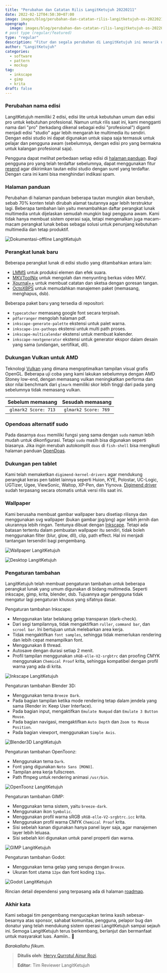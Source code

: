 ```yaml
---
title: "Perubahan dan Catatan Rilis LangitKetujuh 20220211"
date: 2022-02-12T04:50:30+07:00
image: images/blog/perubahan-dan-catatan-rilis-langitketujuh-os-20220211.jpg
opengraph:
  image: images/blog/perubahan-dan-catatan-rilis-langitketujuh-os-20220211.jpg
# post type (regular/featured)
type: "regular"
description: "Fitur dan segala perubahan di LangitKetujuh ini menarik untuk diketahui."
author: "LangitKetujuh"
categories:
  - software
  - pattern
  - mockup
tag:
  - inkscape
  - gimp
  - krita
draft: false
---
```


### Perubahan nama edisi

LangitKetujuh memiliki 2 edisi, edisi lite untuk kebutuhan umum dan edisi pro untuk kebutuhan profesional. Namun untuk rilis saat ini, kami mengganti nama dari "pro" (terkadang dikenal sebagai edisi "profesional") diganti menjadi edisi "studio" agar lebih mengarah ke multimedia itu sendiri. Dengan edisi studio ini dapat digunakan untuk siapa saja termasuk untuk pelajar dan pengguna awam (sebelumnya, dengan edisi pro yang bermakna untuk kalangan profesional saja).

Pengguna dapat melihat perbedaan setiap edisi di [halaman panduan](https://panduan.langitketujuh.id/perbandingan/edisi.html). Bagi pengguna pro yang telah terdaftar sebelumnya, dapat menggunakan fitur [resend](os/resend) agar dikirimkan tautan edisi studio dengan surel yang terdaftar. Dengan cara ini kami bisa menghindari indikasi spam.

### Halaman panduan

Perubahan di halaman panduan beberapa tautan mungkin akan berubah, sebab 70% konten telah dirubah alamat tautannya agar lebih terstruktur lagi. Beberapa tambahan lain yaitu menambahkan daftar perangkat lunak multimedia untuk dijelaskan semudah mungkin bagi pengguna awam. Kami tidak hanya membuat sistem operasi saja, tetapi mengenalkan juga macam-macam perangkat lunak bebas sebagai solusi untuk penunjang kebutuhan multimedia dan tetap produktif.

![Dokumentasi-offline LangitKetujuh](/images/blog/aplikasi-panduan-offline-langitketujuh)

### Perangkat lunak baru

Beberapa perangkat lunak di edisi studio yang ditambahkan antara lain:
- [LMMS](https://panduan.langitketujuh.id/aplikasi/audio/lmms.html) untuk produksi elemen dan efek suara.
- [MKVToolNix](https://panduan.langitketujuh.id/aplikasi/video/mkvtoolnix.html) untuk mengolah dan menyunting berkas video MKV.
- [Xournal++](https://xournalpp.github.io/) untuk membuat catatan dan sketsa dengan goresan tangan.
- [OctoXBPS](https://panduan.langitketujuh.id/aplikasi/perkakas/octoxbps.html) untuk memudahkan manajemen paket (memasang, menghapus, dsb).

Beberapa paket baru yang tersedia di repositori:

- `typecatcher` memasang google font secara terpisah.
- `pdfarranger` mengolah halaman pdf.
- `inkscape-generate-palette` ekstensi untuk palet warna.
- `inkscape-inx-pathops` ekstensi untuk multi path proses.
- `inkscape-multicalendar` ekstensi untuk membuat kalender.
- `inkscape-nextgenerator` ekstensi untuk generator ekspor dalam desain yang sama (undangan, sertifikat, dll).

### Dukungan Vulkan untuk AMD

Teknologi [Vulkan](https://panduan.langitketujuh.id/konfigurasi/driver/grafis/vulkan.html) yang dimana mengoptimalkan tampilan visual grafis OpenGL. Beberapa uji coba yang kami lakukan sebelumnya dengan AMD Stoney low-end, dengan memasang vulkan meningkatkan performa dan skor nilai benchmark dari `glmark` memiliki skor lebih tinggi dari pada yang sebelumnya tidak memasang vulkan.

|   Sebelum memasang   |   Sesudah memasang   |
| :------------------: | :------------------: |
| `glmark2 Score: 713` | `glmark2 Score: 769` |

### Opendoas alternatif sudo

Pada dasarnya `doas` memiliki fungsi yang sama dengan `sudo` namun lebih mudah untuk dikonfigurasi. Tetapi `sudo` masih bisa digunakan seperti biasanya. Jika ingin merubah autokomplit `doas` di `fish-shell` bisa mengikuti halaman panduan [OpenDoas](https://panduan.langitketujuh.id/konfigurasi/administrator/opendoas.html).

### Dukungan pen tablet

Kami telah memaketkan `digimend-kernel-drivers` agar mendukung perangkat keras pen tablet lainnya seperti Huion, KYE, Polostar, UC-Logic, UGTizer, Ugee, ViewSonic, Waltop, XP-Pen, dan Yiynova. [Digimend driver](https://panduan.langitketujuh.id/konfigurasi/driver/pen-tablet/digimend.html) sudah terpasang secara otomatis untuk versi rilis saat ini.

### Wallpaper

Kami berusaha membuat gambar wallpaper baru disetiap rilisnya dan menggunakan svg wallpaper (bukan gambar jpg/png) agar lebih jernih dan ukurannya lebih ringan. Tentunya dibuat dengan [Inkscape](https://panduan.langitketujuh.id/aplikasi/grafis/inkscape). Tetapi ada batasan tertentu dalam pembuatan wallpaper itu sendiri, tidak boleh menggunakan filter (blur, glow, dll), clip, path effect. Hal ini menjadi tantangan tersendiri bagi pengembang.

![Wallpaper LangitKetujuh](/images/blog/wallpaper-langitketujuh)

![Desktop LangitKetujuh](/images/blog/langitketujuh-preview)

### Pengaturan tambahan

LangitKetujuh telah membuat pengaturan tambahan untuk beberapa perangkat lunak yang umum digunakan di bidang multimedia. Seperti inkscape, gimp, krita, blender, dsb. Tujuannya agar pengguna tidak mengatur lagi pengaturan khusus yang sifatnya dasar.

Pengaturan tambahan Inkscape:
- Menggunakan latar belakang gelap transparan (dark-check).
- Dari segi tampilannya, tidak mengaktifkan `ruller`, `command bar`, dan `scrool bar`. Ini bertujuan untuk melebarkan area kerja.
- Tidak mengaktifkan `font samples`, sehingga tidak memerlukan rendering dan lebih cepat menampilkan font.
- Menggunakan 8 thread.
- Autosave dengan durasi setiap 2 menit.
- Profil tampilan menggunakan `sRGB-elle-V2-srgbtrc` dan proofing CMYK menggunakan `Chemical Proof` krita, sehingga kompatibel dengan profil warna yang ada di krita.

![Inkscape LangitKetujuh](/images/blog/inkscape-langitketujuh-id-1)

Pengaturan tambahan Blender 3D:
- Menggunakan tema `Breeze Dark`.
- Pada bagian tampilan ketika mode rendering tetap dalam jendela yang sama (Render in: Keep User Interface).
- Pada bagian input, mengaktifkan `Emulate Numpad` dan `Emulate 3 Button Mouse`.
- Pada bagian navigasi, mengaktifkan `Auto Depth` dan `Zoom to Mouse Position`.
- Pada bagian viewport, menggunakan `Simple Axis`.

![Blender3D LangitKetujuh](/images/blog/blender-3d-langitketujuh-id-2)

Pengaturan tambahan OpenToonz:
- Menggunakan tema `Dark`.
- Font yang digunakan `Noto Sans [MONO]`.
- Tampilan area kerja fullscreen.
- Path ffmpeg untuk rendering animasi `/usr/bin`.

![OpenToonz LangitKetujuh](/images/blog/opentoonz-langitketujuh-id)

Pengaturan tambahan GIMP:
- Menggunakan tema sistem, yaitu `breeze-dark`.
- Menggunakan ikon `Symbolic`.
- Menggunakan profil warna sRGB `sRGB-elle-V2-srgbtrc.icc` krita.
- Menggunakan profil warna CMYK `Chemical Proof` krita.
- Sisi sebelah kanan digunakan hanya panel layer saja, agar manajemen layer lebih leluasa.
- Sisi sebelah kiri digunakan untuk panel properti dan warna.

![GIMP LangitKetujuh](/images/blog/gimp-langitketujuh-id-2)

Pengaturan tambahan Godot:
- Menggunakan tema gelap  yang serupa dengan `Breeze`.
- Ukuran font utama `12px` dan font koding `13px`.

![Godot LangitKetujuh](/images/blog/godot-langitketujuh-id-1)

Rincian detail dependensi yang terpasang ada di halaman [roadmap](os/roadmap).

### Akhir kata

Kami sebagai tim pengembang mengucapkan terima kasih sebesar-besarnya atas sponsor, sahabat komunitas, pengguna, pelapor bug dan donatur yang telah mendukung sistem operasi LangitKetujuh sampai sejauh ini. Semoga LangitKetujuh terus berkembang, berlanjut dan bermanfaat untuk masyarakat luas. Aamiin.. 🙏

_Barakallahu fiikum._

> **Ditulis oleh**: [Hervy Qurrotul Ainur Rozi](https://t.me/hervyqa).
>
> **Editor**: Tim Reviewer LangitKetujuh
